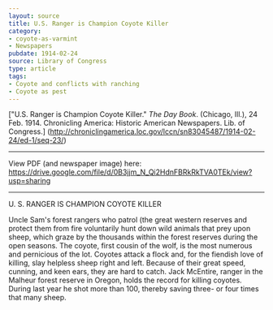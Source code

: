 ```yaml
---
layout: source
title: U.S. Ranger is Champion Coyote Killer
category: 
- coyote-as-varmint
- Newspapers
pubdate: 1914-02-24
source: Library of Congress
type: article
tags:
- Coyote and conflicts with ranching
- Coyote as pest
---
```


["U.S. Ranger is Champion Coyote Killer." *The Day Book*. (Chicago, Ill.), 24 Feb. 1914. Chronicling America: Historic American Newspapers. Lib. of Congress.] (http://chroniclingamerica.loc.gov/lccn/sn83045487/1914-02-24/ed-1/seq-23/)
***
View PDF (and newspaper image) here: https://drive.google.com/file/d/0B3jjm_N_Qi2HdnFBRkRkTVA0TEk/view?usp=sharing
***
U. S. RANGER IS CHAMPION COYOTE KILLER

Uncle Sam's forest rangers who patrol (the great western reserves and protect them from fire voluntarily hunt down wild animals that prey upon sheep, which graze by the thousands within the forest reserves during the open seasons. The coyote, first cousin of the wolf, is the most numerous and pernicious of the lot. Coyotes attack a flock and, for the fiendish love of killing, slay helpless sheep right and left. Because of their great speed, cunning, and keen ears, they are hard to catch. Jack McEntire, ranger in the Malheur forest reserve in Oregon, holds the record for killing coyotes. During last year he shot more than 100, thereby saving three- or four times that many sheep.
